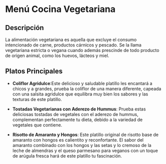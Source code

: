 # Menú Cocina Vegetariana

## Descripción
La alimentación vegetariana es aquella que excluye el consumo intencionado de carne, productos cárnicos y pescado. Se la llama vegetariana estricta o vegana cuando además prescinde de todo producto de origen animal, como los huevos, lácteos y miel.

## Platos Principales
- **Coliflor Agridulce**:Este delicioso y saludable platillo les encantará a chicos y a grandes, prueba la coliflor de una manera diferente, capeada con una salsita agridulce que equilibra muy bien los sabores y las texturas de este platillo.

- **Tostadas Vegetarianas con Aderezo de Hummus**: Prueba estas deliciosas tostadas de vegetales con el aderezo de hummus, complementan perfectamente tu dieta, debido a la variedad de vegetales que contiene.

- **Risotto de Amaranto y Hongos**: Este platillo original de risotto base de amaranto con hongos es calientito y reconfortante. El sabor del amaranto combinado con los hongos y las setas y lo cremoso de la leche de almendras y el queso parmesano para veganos con un toque de arúgula fresca hará de este platillo tu fascinación.